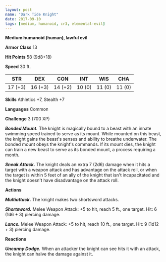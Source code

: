 ```yaml
---
layout: post
name: "Dark Tide Knight"
date: 2017-09-10
tags: [medium, humanoid, cr3, elemental-evil]
---
```


**Medium humanoid (human), lawful evil**

**Armor Class** 13

**Hit Points** 58 (9d8+18)

**Speed** 30 ft.

|   STR   |   DEX   |   CON   |   INT   |   WIS   |   CHA   |
|:-----:|:-----:|:-----:|:-----:|:-----:|:-----:|
| 17 (+3) | 16 (+3) | 14 (+2) | 10 (0) | 11 (0) | 11 (0) |

**Skills** Athletics +7, Stealth +7

**Languages** Common

**Challenge** 3 (700 XP)

***Bonded Mount.*** The knight is magically bound to a beast with an innate swimming speed trained to serve as its mount. While mounted on this beast, the knight gains the beast's senses and ability to breathe underwater. The bonded mount obeys the knight's commands. If its mount dies, the knight can train a new beast to serve as its bonded mount, a process requiring a month.

***Sneak Attack.*** The knight deals an extra 7 (2d6) damage when it hits a target with a weapon attack and has advantage on the attack roll, or when the target is within 5 feet of an ally of the knight that isn't incapacitated and the knight doesn't have disadvantage on the attack roll.

**Actions**

***Multiattack.*** The knight makes two shortsword attacks.

***Shortsword.*** Melee Weapon Attack: +5 to hit, reach 5 ft., one target. Hit: 6 (1d6 + 3) piercing damage.

***Lance.*** Melee Weapon Attack: +5 to hit, reach 10 ft., one target. Hit: 9 (1d12 + 3) piercing damage.

**Reactions**

***Uncanny Dodge.*** When an attacker the knight can see hits it with an attack, the knight can halve the damage against it.

